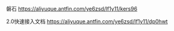 
磐石  https://aliyuque.antfin.com/ye6zsd/lf1y11/kers96

2.0快速接入文档  https://aliyuque.antfin.com/ye6zsd/lf1y11/dp0hwt